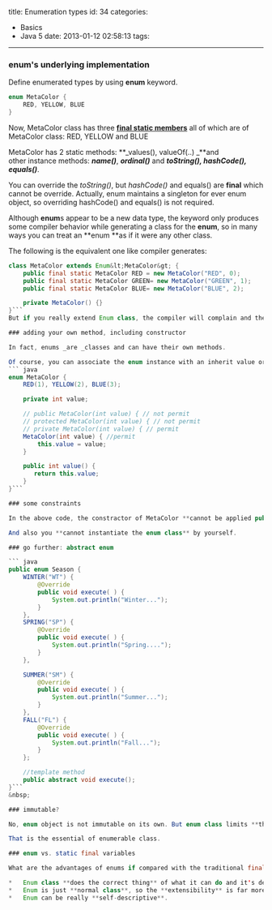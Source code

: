 title: Enumeration types
id: 34
categories:
  - Basics
  - Java 5
date: 2013-01-12 02:58:13
tags:
---

### enum's underlying implementation

Define enumerated types by using **enum** keyword.
``` java
enum MetaColor {
    RED, YELLOW, BLUE
}
```
Now, MetaColor class has three **<span style="text-decoration: underline;">final static members</span>** all of which are of MetaColor class: RED, YELLOW and BLUE

MetaColor has 2 static methods: **_values(), valueOf(..) _**and other instance methods: **_name()_**, **_ordinal()_** and **_toString(), hashCode(), equals()_**.

You can override the _toString()_, but _hashCode()_ and equals() are **final** which cannot be override. Actually, enum maintains a singleton for ever enum object, so overriding hashCode() and equals() is not required.

Although **enum**s appear to be a new data type, the keyword only produces some compiler behavior while generating a class for the **enum**, so in many ways you can treat an **enum **as
if it were any other class.

The following is the equivalent one like compiler generates:
``` java
class MetaColor extends Enum&lt;MetaColor&gt; {
    public final static MetaColor RED = new MetaColor("RED", 0);
    public final static MetaColor GREEN= new MetaColor("GREEN", 1);
    public final static MetaColor BLUE= new MetaColor("BLUE", 2);

    private MetaColor() {}
}```
But if you really extend Enum class, the compiler will complain and the code cannot be compiled.

### adding your own method, including constructor

In fact, enums _are _classes and can have their own methods.

Of course, you can associate the enum instance with an inherit value or something.
``` java
enum MetaColor {
    RED(1), YELLOW(2), BLUE(3);

    private int value;

    // public MetaColor(int value) { // not permit
    // protected MetaColor(int value) { // not permit
    // private MetaColor(int value) { // permit
    MetaColor(int value) { //permit
        this.value = value;
    }

    public int value() {
       return this.value;
    }
}```

### some constraints

In the above code, the constractor of MetaColor **cannot be applied public or protected modifier**.

And also you **cannot instantiate the enum class** by yourself.

### go further: abstract enum

``` java
public enum Season {
    WINTER("WT") {
        @Override
        public void execute( ) {
            System.out.println("Winter...");
        }
    },
    SPRING("SP") {
        @Override
        public void execute( ) {
            System.out.println("Spring....");
        }
    },

    SUMMER("SM") {
        @Override
        public void execute( ) {
            System.out.println("Summer...");
        }
    },
    FALL("FL") {
        @Override
        public void execute( ) {
            System.out.println("Fall...");
        }
    };

    //template method
    public abstract void execute();
}```
&nbsp;

### immutable?

No, enum object is not immutable on its own. But enum class limits **the number and order of its instances**, as we cannot initialize a new instance of the enum class.

That is the essential of enumerable class.

### enum vs. static final variables

What are the advantages of enums if compared with the traditional final static fields of a class?

*   Enum class **does the correct thing** of what it can do and it's designed just for the enumeration objects.
*   Enum is just **normal class**, so the **extensibility** is far more than that of plain final static variables.
*   Enum can be really **self-descriptive**.